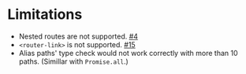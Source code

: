 # Limitations

- Nested routes are not supported. [#4][]
- `<router-link>` is not supported. [#15][]
- Alias paths' type check would not work correctly with more than 10 paths. (Simillar with `Promise.all`.)

[#4]: https://github.com/sapphi-red/vue-routider/issues/4
[#15]: https://github.com/sapphi-red/vue-routider/issues/15
